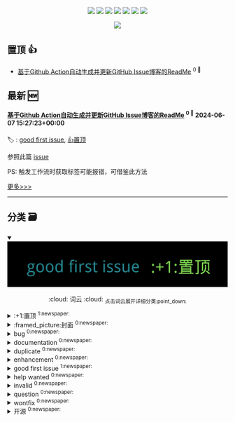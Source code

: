 

<p align='center'>
    <img src="https://badgen.net/badge/labels/12"/>
    <img src="https://badgen.net/github/issues/notquiteleo/ghiblog"/>
    <img src="https://badgen.net/badge/last-commit/2024-06-07 15:27:42"/>
    <img src="https://badgen.net/github/forks/notquiteleo/ghiblog"/>
    <img src="https://badgen.net/github/stars/notquiteleo/ghiblog"/>
    <img src="https://badgen.net/github/watchers/notquiteleo/ghiblog"/>
    <img src="https://badgen.net/github/release/notquiteleo/ghiblog"/>
</p>

<p align='center'>
    <a href="https://github.com/jwenjian/visitor-count-badge">
        <img src="https://visitor-badge.glitch.me/badge?page_id=jwenjian.ghiblog"/>
    </a>
</p>


## 置顶 :thumbsup: 
- [基于Github Action自动生成并更新GitHub Issue博客的ReadMe](https://github.com/notquiteleo/essay/issues/2)  <sup>0 :speech_balloon:</sup>  	 
## 最新 :new: 

#### [基于Github Action自动生成并更新GitHub Issue博客的ReadMe](https://github.com/notquiteleo/essay/issues/2) <sup>0 :speech_balloon:</sup> 	 2024-06-07 15:27:23+00:00

:label: : [good first issue](https://github.com/notquiteleo/ghiblog/labels/good%20first%20issue), [:+1:置顶](https://github.com/notquiteleo/ghiblog/labels/%3A%2B1%3A%E7%BD%AE%E9%A1%B6)

参照此篇 [issue](https://github.com/jwenjian/ghiblog/issues/1)

PS: 触发工作流时获取标签可能报错，可借鉴此方法


[更多>>>](https://github.com/notquiteleo/essay/issues/2)

---


## 分类  :card_file_box: 

<details open="open">
    <summary>
        <img src="assets/wordcloud.png" title="词云, 点击展开详细分类" alt="词云， 点击展开详细分类">
        <p align="center">:cloud: 词云 :cloud: <sub>点击词云展开详细分类:point_down: </sub></p>
    </summary>


<details>
<summary>:+1:置顶	<sup>1:newspaper:</sup></summary>

- [基于Github Action自动生成并更新GitHub Issue博客的ReadMe](https://github.com/notquiteleo/essay/issues/2)  <sup>0 :speech_balloon:</sup>  	 


</details>

<details>
<summary>:framed_picture:封面	<sup>0:newspaper:</sup></summary>



</details>

<details>
<summary>bug	<sup>0:newspaper:</sup></summary>



</details>

<details>
<summary>documentation	<sup>0:newspaper:</sup></summary>



</details>

<details>
<summary>duplicate	<sup>0:newspaper:</sup></summary>



</details>

<details>
<summary>enhancement	<sup>0:newspaper:</sup></summary>



</details>

<details>
<summary>good first issue	<sup>1:newspaper:</sup></summary>

- [基于Github Action自动生成并更新GitHub Issue博客的ReadMe](https://github.com/notquiteleo/essay/issues/2)  <sup>0 :speech_balloon:</sup>  	 


</details>

<details>
<summary>help wanted	<sup>0:newspaper:</sup></summary>



</details>

<details>
<summary>invalid	<sup>0:newspaper:</sup></summary>



</details>

<details>
<summary>question	<sup>0:newspaper:</sup></summary>



</details>

<details>
<summary>wontfix	<sup>0:newspaper:</sup></summary>



</details>

<details>
<summary>开源	<sup>0:newspaper:</sup></summary>



</details>


</details>    
